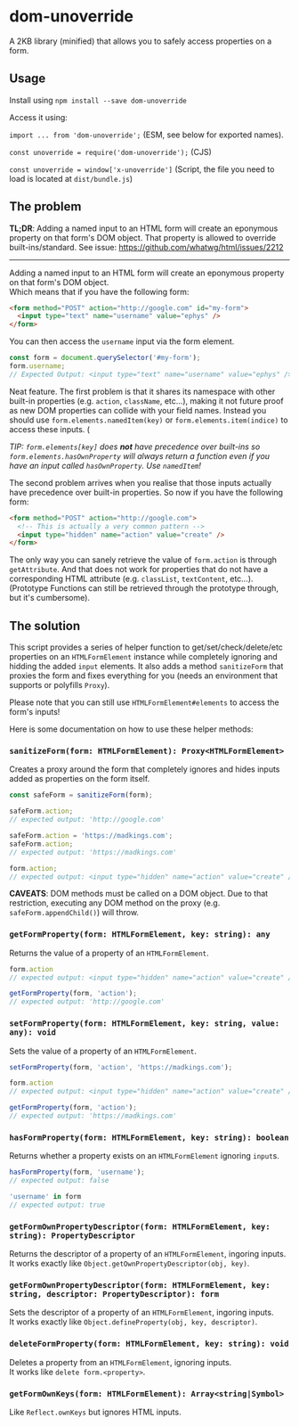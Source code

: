 # dom-unoverride

A 2KB library (minified) that allows you to safely access properties on a form.

## Usage

Install using `npm install --save dom-unoverride`

Access it using:

`import ... from 'dom-unoverride';` (ESM, see below for exported names).

`const unoverride = require('dom-unoverride');` (CJS)

`const unoverride = window['x-unoverride']` (Script, the file you need to load is located at `dist/bundle.js`)

## The problem

**TL;DR**: Adding a named input to an HTML form will create an eponymous property on that form's DOM object. That property is allowed to override built-ins/standard.
See issue: https://github.com/whatwg/html/issues/2212

---

Adding a named input to an HTML form will create an eponymous property on that form's DOM object. \
Which means that if you have the following form:

```html
<form method="POST" action="http://google.com" id="my-form">
  <input type="text" name="username" value="ephys" />
</form>
```

You can then access the `username` input via the form element.

```javascript
const form = document.querySelector('#my-form');
form.username; 
// Expected Output: <input type="text" name="username" value="ephys" />
```

Neat feature. The first problem is that it shares its namespace with other built-in properties (e.g. `action`, `className`, etc...), making it not future proof as new DOM properties can collide with your field names. Instead you should use `form.elements.namedItem(key)` or `form.elements.item(indice)` to access these inputs. (

*TIP: `form.elements[key]` does __not__ have precedence over built-ins so `form.elements.hasOwnProperty` will always return a function even if you have an input called `hasOwnProperty`. Use `namedItem`!*

The second problem arrives when you realise that those inputs actually have precedence over built-in properties. So now if you have the following form:

```html
<form method="POST" action="http://google.com">
  <!-- This is actually a very common pattern -->
  <input type="hidden" name="action" value="create" />
</form>
```

The only way you can sanely retrieve the value of `form.action` is through `getAttribute`. And that does not work for properties that do not have a corresponding HTML attribute (e.g. `classList`, `textContent`, etc...). (Prototype Functions can still be retrieved through the prototype through, but it's cumbersome).

## The solution

This script provides a series of helper function to get/set/check/delete/etc properties on an `HTMLFormElement` instance while completely ignoring and hidding the added `input` elements. It also adds a method `sanitizeForm` that proxies the form and fixes everything for you (needs an environment that supports or polyfills `Proxy`).

Please note that you can still use `HTMLFormElement#elements` to access the form's inputs!

Here is some documentation on how to use these helper methods:

### `sanitizeForm(form: HTMLFormElement): Proxy<HTMLFormElement>`

Creates a proxy around the form that completely ignores and hides inputs added as properties on the form itself.

```javascript
const safeForm = sanitizeForm(form);

safeForm.action;
// expected output: 'http://google.com'

safeForm.action = 'https://madkings.com';
safeForm.action;
// expected output: 'https://madkings.com'

form.action;
// expected output: <input type="hidden" name="action" value="create" />
```

**CAVEATS**: DOM methods must be called on a DOM object. Due to that restriction, executing any DOM method on the proxy (e.g. `safeForm.appendChild()`) will throw.

### `getFormProperty(form: HTMLFormElement, key: string): any`

Returns the value of a property of an `HTMLFormElement`.

```javascript
form.action
// expected output: <input type="hidden" name="action" value="create" />

getFormProperty(form, 'action');
// expected output: 'http://google.com'
```

### `setFormProperty(form: HTMLFormElement, key: string, value: any): void`

Sets the value of a property of an `HTMLFormElement`.

```javascript
setFormProperty(form, 'action', 'https://madkings.com');

form.action
// expected output: <input type="hidden" name="action" value="create" />

getFormProperty(form, 'action');
// expected output: 'https://madkings.com'
```

### `hasFormProperty(form: HTMLFormElement, key: string): boolean`

Returns whether a property exists on an `HTMLFormElement` ignoring `input`s.

```javascript
hasFormProperty(form, 'username');
// expected output: false

'username' in form
// expected output: true
```

### `getFormOwnPropertyDescriptor(form: HTMLFormElement, key: string): PropertyDescriptor`

Returns the descriptor of a property of an `HTMLFormElement`, ingoring inputs.\
It works exactly like `Object.getOwnPropertyDescriptor(obj, key)`.

### `getFormOwnPropertyDescriptor(form: HTMLFormElement, key: string, descriptor: PropertyDescriptor): form`

Sets the descriptor of a property of an `HTMLFormElement`, ingoring inputs.\
It works exactly like `Object.defineProperty(obj, key, descriptor)`.

### `deleteFormProperty(form: HTMLFormElement, key: string): void`

Deletes a property from an `HTMLFormElement`, ignoring inputs.\
It works like `delete form.<property>`.

### `getFormOwnKeys(form: HTMLFormElement): Array<string|Symbol>`

Like `Reflect.ownKeys` but ignores HTML inputs.
